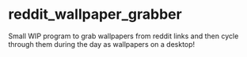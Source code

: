 # reddit_wallpaper_grabber

Small WIP program to grab wallpapers from reddit links and then cycle through them during the day as wallpapers on a desktop!

